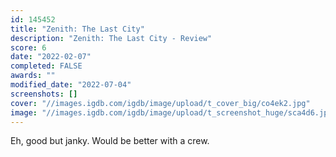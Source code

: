 ```yaml
---
id: 145452
title: "Zenith: The Last City"
description: "Zenith: The Last City - Review"
score: 6
date: "2022-02-07"
completed: FALSE
awards: ""
modified_date: "2022-07-04"
screenshots: []
cover: "//images.igdb.com/igdb/image/upload/t_cover_big/co4ek2.jpg"
image: "//images.igdb.com/igdb/image/upload/t_screenshot_huge/sca4d6.jpg"
---
```

Eh, good but janky. Would be better with a crew.